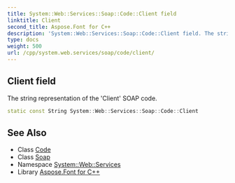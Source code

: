 ```yaml
---
title: System::Web::Services::Soap::Code::Client field
linktitle: Client
second_title: Aspose.Font for C++
description: 'System::Web::Services::Soap::Code::Client field. The string representation of the ''Client'' SOAP code in C++.'
type: docs
weight: 500
url: /cpp/system.web.services/soap/code/client/
---
```

## Client field


The string representation of the 'Client' SOAP code.

```cpp
static const String System::Web::Services::Soap::Code::Client
```

## See Also

* Class [Code](../)
* Class [Soap](../../)
* Namespace [System::Web::Services](../../../)
* Library [Aspose.Font for C++](../../../../)
